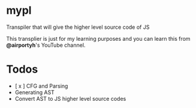 # mypl
Transpiler  that will  give the higher level source code of JS 

This transplier is just for my learning purposes and you can learn this from **@airportyh**'s YouTube channel. 

# Todos

- [ x ] CFG and Parsing
- Generating AST
- Convert AST to JS higher level source codes
